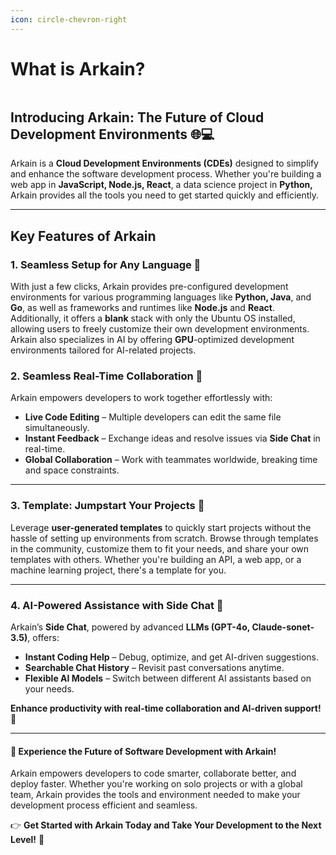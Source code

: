 ```yaml
---
icon: circle-chevron-right
---
```


# What is Arkain?

<figure><img src="../.gitbook/assets/02014-ezgif.com-video-to-gif-converter.gif" alt=""><figcaption></figcaption></figure>

## Introducing Arkain: The Future of **Cloud Development Environments** 🌐💻

Arkain is a **Cloud Development Environments (CDEs)** designed to simplify and enhance the software development process. Whether you're building a web app in **JavaScript, Node.js, React**, a data science project in **Python,** Arkain provides all the tools you need to get started quickly and efficiently.

***

## **Key Features of Arkain**

### 1. **Seamless Setup for Any Language 🚀**

With just a few clicks, Arkain provides pre-configured development environments for various programming languages like **Python, Java**, and **Go**, as well as frameworks and runtimes like **Node.js** and **React**. \
Additionally, it offers a **blank** stack with only the Ubuntu OS installed, allowing users to freely customize their own development environments. \
Arkain also specializes in AI by offering **GPU**-optimized development environments tailored for AI-related projects.

### 2.  **Seamless Real-Time Collaboration** 🤝

Arkain empowers developers to work together effortlessly with:

* **Live Code Editing** – Multiple developers can edit the same file simultaneously.
* **Instant Feedback** – Exchange ideas and resolve issues via **Side Chat** in real-time.
* **Global Collaboration** – Work with teammates worldwide, breaking time and space constraints.

***

### 3. **Template: Jumpstart Your Projects 🌟**

Leverage **user-generated templates** to quickly start projects without the hassle of setting up environments from scratch. Browse through templates in the community, customize them to fit your needs, and share your own templates with others. Whether you're building an API, a web app, or a machine learning project, there's a template for you.

***

### 4. **AI-Powered Assistance with Side Chat** 🤖

Arkain’s **Side Chat**, powered by advanced **LLMs (GPT-4o, Claude-sonet-3.5)**, offers:

* **Instant Coding Help** – Debug, optimize, and get AI-driven suggestions.
* **Searchable Chat History** – Revisit past conversations anytime.
* **Flexible AI Models** – Switch between different AI assistants based on your needs.

**Enhance productivity with real-time collaboration and AI-driven support!** 🚀

***

#### 🌟 **Experience the Future of Software Development with Arkain!**

Arkain empowers developers to code smarter, collaborate better, and deploy faster. Whether you're working on solo projects or with a global team, Arkain provides the tools and environment needed to make your development process efficient and seamless.

👉 **Get Started with Arkain Today and Take Your Development to the Next Level!** 🚀
